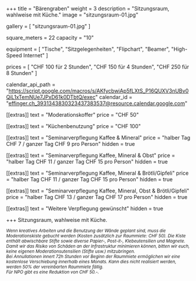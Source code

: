 +++
title = "Bärengraben"
weight = 3
description = "Sitzungsraum, wahlweise mit Küche."
image = "sitzungsraum-01.jpg"

gallery = [
  "sitzungsraum-01.jpg"
]

square_meters = 22
capacity = "10"

equipment = [
  "Tische",
  "Sitzgelegenheiten",
  "Flipchart",
  "Beamer",
  "High-Speed Internet"
]

prices = [
  "CHF 100 für 2 Stunden",
  "CHF 150 für 4 Stunden",
  "CHF 250 für 8 Stunden"
]

calendar_api_path = "https://script.google.com/macros/s/AKfycbwiAp5fLXtS_P16QUXV3nUBv0QiL1xTemNUe7JPxD61k0DTbtQ/exec"
calendar_id = "effinger.ch_3931343830323437383537@resource.calendar.google.com"

[[extras]]
text = "Moderationskoffer"
price = "CHF 50"

[[extras]]
text = "Küchenbenutzung"
price = "CHF 100"

[[extras]]
text = "Seminarverpflegung Kaffee & Mineral"
price = "halber Tag CHF 7 / ganzer Tag CHF 9 pro Person"
hidden = true

[[extras]]
text = "Seminarverpflegung Kaffee, Mineral & Obst"
price = "halber Tag CHF 11 / ganzer Tag CHF 15 pro Person"
hidden = true

[[extras]]
text = "Seminarverpflegung Kaffee, Mineral & Brötli/Gipfeli"
price = "halber Tag CHF 11 / ganzer Tag CHF 15 pro Person"
hidden = true

[[extras]]
text = "Seminarverpflegung Kaffee, Mineral, Obst & Brötli/Gipfeli"
price = "halber Tag CHF 13 / ganzer Tag CHF 17 pro Person"
hidden = true

[[extras]]
text = "Weitere Verpflegung gewünscht"
hidden = true

+++
Sitzungsraum, wahlweise mit Küche.

<small><em>
Wenn kreatives Arbeiten und die Benutzung der Wände geplant sind, muss die Moderationskiste gebucht werden (Kosten zusätzlich zur Raummiete: CHF 50). Die Kiste enthält abwischbare Stifte sowie diverse Papier-, Post-it-, Klebeutensilien und Magnete.<br>
Damit wir das Risiko von Schäden an der Infrastruktur minimieren können, bitten wir euch, keine eigenen Moderationsutensilien (Stifte usw.) mitzubringen.<br>
Bei Annullationen innert 72h Stunden vor Beginn der Raummiete ermöglichen wir eine kostenlose Verschiebung innerhalb eines Monats. Kann dies nicht realisiert werden, werden 50% der vereinbarten Raummiete fällig.<br>
Für NPO gibt es eine Reduktion von CHF 50.-.
</em></small>
